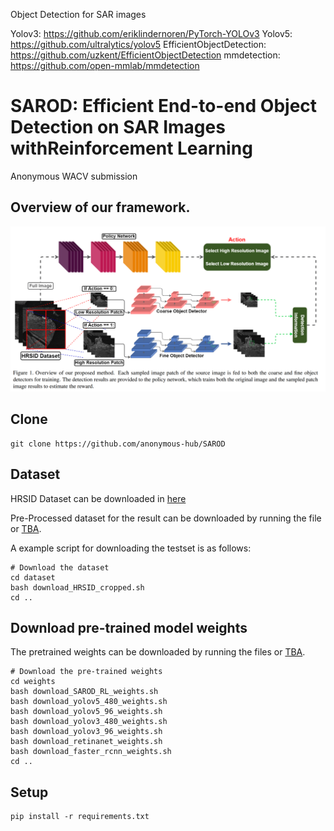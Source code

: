 
 Object Detection for SAR images

Yolov3: https://github.com/eriklindernoren/PyTorch-YOLOv3
Yolov5: https://github.com/ultralytics/yolov5
EfficientObjectDetection: https://github.com/uzkent/EfficientObjectDetection
mmdetection: https://github.com/open-mmlab/mmdetection


# SAROD: Efficient End-to-end Object Detection on SAR Images withReinforcement Learning
Anonymous WACV submission

## Overview of our framework.
<img src='./image/overview.png' width=1000>


## Clone
```
git clone https://github.com/anonymous-hub/SAROD
```

## Dataset
HRSID Dataset can be downloaded in [here](https://github.com/chaozhong2010/HRSID)

Pre-Processed dataset for the result can be downloaded by running the file or [TBA](TBA).

A example script for downloading the testset is as follows:
```
# Download the dataset
cd dataset
bash download_HRSID_cropped.sh
cd ..
```

## Download pre-trained model weights
The pretrained weights can be downloaded by running the files or [TBA](TBA).

```
# Download the pre-trained weights
cd weights
bash download_SAROD_RL_weights.sh
bash download_yolov5_480_weights.sh
bash download_yolov5_96_weights.sh
bash download_yolov3_480_weights.sh
bash download_yolov3_96_weights.sh
bash download_retinanet_weights.sh
bash download_faster_rcnn_weights.sh
cd ..
```

## Setup
```
pip install -r requirements.txt
```

